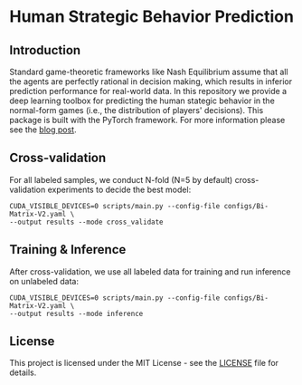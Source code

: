 # Human Strategic Behavior Prediction

## Introduction

Standard game-theoretic frameworks like Nash Equilibrium assume that all the agents are perfectly rational in decision making, which results in inferior prediction performance for real-world data. In this repository we provide a deep learning toolbox for predicting the human stategic behavior in the normal-form games (i.e., the distribution of players' decisions). This package is built with the PyTorch framework. For more information please see
the [blog post](https://medium.com/analytics-vidhya/predicting-human-strategies-in-games-via-deep-learning-787ae6667aca).

## Cross-validation

For all labeled samples, we conduct N-fold (N=5 by default) cross-validation experiments to decide the best model:
```
CUDA_VISIBLE_DEVICES=0 scripts/main.py --config-file configs/Bi-Matrix-V2.yaml \
--output results --mode cross_validate
```

## Training & Inference

After cross-validation, we use all labeled data for training and run inference on unlabeled data:
```
CUDA_VISIBLE_DEVICES=0 scripts/main.py --config-file configs/Bi-Matrix-V2.yaml \
--output results --mode inference
```

## License
This project is licensed under the MIT License - see the [LICENSE](https://github.com/zudi-lin/human_behavior_prediction/blob/master/LICENSE) file for details.
